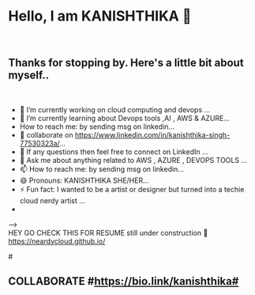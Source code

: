 <h1>Hello, I am KANISHTHIKA 👋</h1>
<br>
<h2>Thanks for stopping by. Here's a little bit about myself..</h2>
<br>


- 🔭 I’m currently working on cloud computing and devops ...
- 🌱 I’m currently learning about Devops tools ,AI , AWS & AZURE...
- How to reach me: by sending msg on linkedin...
- 👯 collaborate on https://www.linkedin.com/in/kanishthika-singh-77530323a/...
- 🤔 If any questions then feel free to connect on LinkedIn ...
- 💬 Ask me about anything related to AWS , AZURE , DEVOPS TOOLS ...
- 📫 How to reach me: by sending msg on linkedin...
- 😄 Pronouns: KANISHTHIKA SHE/HER...
- ⚡ Fun fact: I wanted to be a artist or designer but turned into a techie cloud nerdy artist ...
- 
-->
<br>
HEY GO CHECK THIS FOR RESUME
still under construction 🚧 
https://neardycloud.github.io/

#<H2>COLLABORATE  #https://bio.link/kanishthika# <H2>
